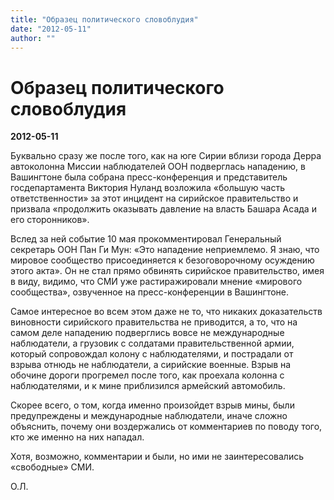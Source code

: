 ```yaml
---
title: "Образец политического словоблудия"
date: "2012-05-11"
author: ""
---
```


# Образец политического словоблудия

**2012-05-11** 

Буквально сразу же после того, как на юге Сирии вблизи города Дерра автоколонна Миссии наблюдателей ООН подверглась нападению, в Вашингтоне была собрана пресс-конференция и представитель госдепартамента Виктория Нуланд возложила «большую часть ответственности» за этот инцидент на сирийское правительство и призвала «продолжить оказывать давление на власть Башара Асада и его сторонников».

Вслед за ней событие 10 мая прокомментировал Генеральный секретарь ООН Пан Ги Мун: «Это нападение неприемлемо. Я знаю, что мировое сообщество присоединяется к безоговорочному осуждению этого акта». Он не стал прямо обвинять сирийское правительство, имея в виду, видимо, что СМИ уже растиражировали мнение «мирового сообщества», озвученное на пресс-конференции в Вашингтоне.

Самое интересное во всем этом даже не то, что никаких доказательств виновности сирийского правительства не приводится, а то, что на самом деле нападению подверглись вовсе не международные наблюдатели, а грузовик с солдатами правительственной армии, который сопровождал колону с наблюдателями, и пострадали от взрыва отнюдь не наблюдатели, а сирийские военные. Взрыв на обочине дороги прогремел после того, как проехала колонна с наблюдателями, и к мине приблизился армейский автомобиль.

Скорее всего, о том, когда именно произойдет взрыв мины, были предупреждены и международные наблюдатели, иначе сложно объяснить, почему они воздержались от комментариев по поводу того, кто же именно на них нападал.

Хотя, возможно, комментарии и были, но ими не заинтересовались «свободные» СМИ.

О.Л.